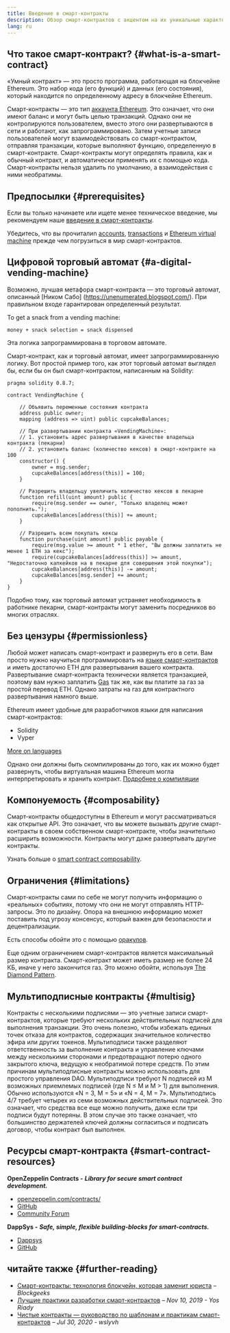 ```yaml
---
title: Введение в смарт-контракты
description: Обзор смарт-контрактов с акцентом на их уникальные характеристики и ограничения.
lang: ru
---
```


## Что такое смарт-контракт? {#what-is-a-smart-contract}

«Умный контракт» — это просто программа, работающая на блокчейне Ethereum. Это набор кода (его функций) и данных (его состояния), который находится по определенному адресу в блокчейне Ethereum.

Смарт-контракты — это тип [аккаунта Ethereum](/developers/docs/accounts/). Это означает, что они имеют баланс и могут быть целью транзакций. Однако они не контролируются пользователем, вместо этого они развертываются в сети и работают, как запрограммировано. Затем учетные записи пользователей могут взаимодействовать со смарт-контрактом, отправляя транзакции, которые выполняют функцию, определенную в смарт-контракте. Смарт-контракты могут определять правила, как и обычный контракт, и автоматически применять их с помощью кода. Смарт-контракты нельзя удалить по умолчанию, а взаимодействия с ними необратимы. 

## Предпосылки {#prerequisites}

Если вы только начинаете или ищете менее техническое введение, мы рекомендуем наше [введение в смарт-контракты](/smart-contracts/). 

Убедитесь, что вы прочиталиn [accounts](/developers/docs/accounts/), [transactions](/developers/docs/transactions/) и [Ethereum virtual machine](/developers/docs/evm/) прежде чем погрузиться в мир смарт-контрактов.

## Цифровой торговый автомат {#a-digital-vending-machine}

Возможно, лучшая метафора смарт-контракта — это торговый автомат, описанный [Ником Сабо] (https://unenumerated.blogspot.com/). При правильном входе гарантирован определенный результат. 

To get a snack from a vending machine:

```
money + snack selection = snack dispensed
```

Эта логика запрограммирована в торговом автомате. 

Смарт-контракт, как и торговый автомат, имеет запрограммированную логику. Вот простой пример того, как этот торговый автомат выглядел бы, если бы он был смарт-контрактом, написанным на Solidity: 

```solidity
pragma solidity 0.8.7;

contract VendingMachine {

    // Объявить переменные состояния контракта
    address public owner;
    mapping (address => uint) public cupcakeBalances;

    // При развертывании контракта «VendingMachine»:
    // 1. установить адрес развертывания в качестве владельца контракта (пекарни)
    // 2. установить баланс (количество кексов) в смарт-контракте на 100
    constructor() {
        owner = msg.sender;
        cupcakeBalances[address(this)] = 100;
    }

    // Разрешить владельцу увеличить количество кексов в пекарне
    function refill(uint amount) public {
        require(msg.sender == owner, "Только владелец может пополнить.");
        cupcakeBalances[address(this)] += amount;
    }

    // Разрешить всем покупать кексы
    function purchase(uint amount) public payable {
        require(msg.value >= amount * 1 ether, "Вы должны заплатить не менее 1 ETH за кекс");
        require(cupcakeBalances[address(this)] >= amount, "Недостаточно капкейков на в пекарне для совершения этой покупки");
        cupcakeBalances[address(this)] -= amount;
        cupcakeBalances[msg.sender] += amount;
    }
}
```

Подобно тому, как торговый автомат устраняет необходимость в работнике пекарни, смарт-контракты могут заменить посредников во многих отраслях. 

## Без цензуры {#permissionless}

Любой может написать смарт-контракт и развернуть его в сети. Вам просто нужно научиться программировать на [языке смарт-контрактов](/developers/docs/smart-contracts/languages/) и иметь достаточно ETH для развертывания вашего контракта. Развертывание смарт-контракта технически является транзакцией, поэтому вам нужно заплатить [Gas](/developers/docs/gas/) так же, как вы платите за газ за простой перевод ETH. Однако затраты на газ для контрактного развертывания намного выше. 

Ethereum имеет удобные для разработчиков языки для написания смарт-контрактов: 

- Solidity
- Vyper

[More on languages](/developers/docs/smart-contracts/languages/)

Однако они должны быть скомпилированы до того, как их можно будет развернуть, чтобы виртуальная машина Ethereum могла интерпретировать и хранить контракт. [Подробнее о компиляции](/developers/docs/smart-contracts/compiling/) 

## Компонуемость {#composability}

Смарт-контракты общедоступны в Ethereum и могут рассматриваться как открытые API. Это означает, что вы можете вызывать другие смарт-контракты в своем собственном смарт-контракте, чтобы значительно расширить возможности. Контракты могут даже развертывать другие контракты. 

Узнать больше о [smart contract composability](/developers/docs/smart-contracts/composability/).

## Ограничения {#limitations}

Смарт-контракты сами по себе не могут получить информацию о «реальных» событиях, потому что они не могут отправлять HTTP-запросы. Это по дизайну. Опора на внешнюю информацию может поставить под угрозу консенсус, который важен для безопасности и децентрализации. 

Есть способы обойти это с помощью [оракулов](/developers/docs/oracles/).

Еще одним ограничением смарт-контрактов является максимальный размер контракта. Смарт-контракт может иметь размер не более 24 КБ, иначе у него закончится газ. Это можно обойти, используя  [The Diamond Pattern](https://eips.ethereum.org/EIPS/eip-2535).

## Мультиподписные контракты {#multisig}
Контракты с несколькими подписями — это учетные записи смарт-контрактов, которые требуют нескольких действительных подписей для выполнения транзакции. Это очень полезно, чтобы избежать единых точек отказа для контрактов, содержащих значительное количество эфира или других токенов. Мультиподписи также разделяют ответственность за выполнение контракта и управление ключами между несколькими сторонами и предотвращают потерю одного закрытого ключа, ведущую к необратимой потере средств. По этим причинам мультиподписные контракты можно использовать для простого управления DAO. Мультиподписи требуют N подписей из M возможных приемлемых подписей (где N ≤ M и M > 1) для выполнения. Обычно используются «N = 3, M = 5» и «N = 4, M = 7». Мультиподпись 4/7 требует четырех из семи возможных действительных подписей. Это означает, что средства все еще можно получить, даже если три подписи будут потеряны. В этом случае это также означает, что большинство держателей ключей должны согласиться и подписать договор, чтобы контракт был выполнен. 

## Ресурсы смарт-контракта {#smart-contract-resources}

**OpenZeppelin Contracts -** **_Library for secure smart contract development._**

- [openzeppelin.com/contracts/](https://openzeppelin.com/contracts/)
- [GitHub](https://github.com/OpenZeppelin/openzeppelin-contracts)
- [Community Forum](https://forum.openzeppelin.com/c/general/16)

**DappSys -** **_Safe, simple, flexible building-blocks for smart-contracts._**

- [Dappsys](https://dappsys.readthedocs.io/)
- [GitHub](https://github.com/dapphub/dappsys)

## читайте также {#further-reading}

- [Смарт-контракты: технология блокчейн, которая заменит юриста](https://blockgeeks.com/guides/smart-contracts/) _– Blockgeeks_
- [Лучшие практики разработки смарт-контрактов](https://yos.io/2019/11/10/smart-contract-development-best-practices/) _– Nov 10, 2019 - Yos Riady_
- [Чистые контракты — руководство по шаблонам и практикам смарт-контрактов](https://www.wslyvh.com/clean-contracts/) _– Jul 30, 2020 - wslyvh_
